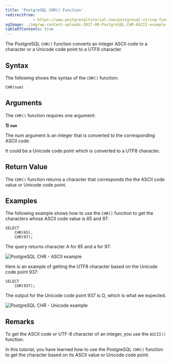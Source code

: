 ```yaml
---
title: 'PostgreSQL CHR() Function'
redirectFrom: 
            - https://www.postgresqltutorial.com/postgresql-string-functions/postgresql-chr/
ogImage: ./img/wp-content-uploads-2017-08-PostgreSQL-CHR-ASCII-example.png
tableOfContents: true
---
```

<!-- wp:paragraph -->

The PostgreSQL `CHR()` function converts an integer ASCII code to a character or a Unicode code point to a UTF8 character.

<!-- /wp:paragraph -->

<!-- wp:heading -->

## Syntax

<!-- /wp:heading -->

<!-- wp:paragraph -->

The following shows the syntax of the `CHR()` function:

<!-- /wp:paragraph -->

<!-- wp:code -->

```
CHR(num)
```

<!-- /wp:code -->

<!-- wp:heading -->

## Arguments

<!-- /wp:heading -->

<!-- wp:paragraph -->

The `CHR()` function requires one argument:

<!-- /wp:paragraph -->

<!-- wp:paragraph -->

**1) `num`**

<!-- /wp:paragraph -->

<!-- wp:paragraph -->

The num argument is an integer that is converted to the corresponding ASCII code.

<!-- /wp:paragraph -->

<!-- wp:paragraph -->

It could be a Unicode code point which is converted to a UTF8 character.

<!-- /wp:paragraph -->

<!-- wp:heading -->

## Return Value

<!-- /wp:heading -->

<!-- wp:paragraph -->

The `CHR()` function returns a character that corresponds the the ASCII code value or Unicode code point.

<!-- /wp:paragraph -->

<!-- wp:heading -->

## Examples

<!-- /wp:heading -->

<!-- wp:paragraph -->

The following example shows how to use the `CHR()` function to get the characters whose ASCII code value is 65 and 97:

<!-- /wp:paragraph -->

<!-- wp:code -->

```
SELECT
    CHR(65),
    CHR(97);
```

<!-- /wp:code -->

<!-- wp:paragraph -->

The query returns character A for 65 and a for 97:

<!-- /wp:paragraph -->

<!-- wp:image {"id":2913} -->

![PostgreSQL CHR - ASCII example](./img/wp-content-uploads-2017-08-PostgreSQL-CHR-ASCII-example.png)

<!-- /wp:image -->

<!-- wp:paragraph -->

Here is an example of getting the UTF8 character based on the Unicode code point 937:

<!-- /wp:paragraph -->

<!-- wp:code -->

```
SELECT
    CHR(937);
```

<!-- /wp:code -->

<!-- wp:paragraph -->

The output for the Unicode code point 937 is Ω, which is what we expected.

<!-- /wp:paragraph -->

<!-- wp:image {"id":2912} -->

![PostgreSQL CHR - Unicode example](./img/wp-content-uploads-2017-08-PostgreSQL-CHR-Unicode-example.png)

<!-- /wp:image -->

<!-- wp:heading -->

## Remarks

<!-- /wp:heading -->

<!-- wp:paragraph -->

To get the ASCII code or UTF-8 character of an integer, you use the `ASCII()` function.

<!-- /wp:paragraph -->

<!-- wp:paragraph -->

In this tutorial, you have learned how to use the PostgreSQL `CHR()` function to get the character based on its ASCII value or Unicode code point.

<!-- /wp:paragraph -->
